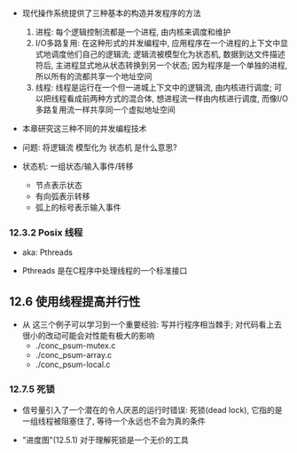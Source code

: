 + 现代操作系统提供了三种基本的构造并发程序的方法
    1. 进程: 每个逻辑控制流都是一个进程, 由内核来调度和维护
    2. I/O多路复用: 在这种形式的并发编程中, 应用程序在一个进程的上下文中显式地调度他们自己的逻辑流; 逻辑流被模型化为状态机, 数据到达文件描述符后, 主进程显式地从状态转换到另一个状态; 因为程序是一个单独的进程, 所以所有的流都共享一个地址空间
    3. 线程: 线程是运行在一个但一进城上下文中的逻辑流, 由内核进行调度; 可以把线程看成前两种方式的混合体, 想进程流一样由内核进行调度, 而像I/O多路复用流一样共享同一个虚拟地址空间

+ 本章研究这三种不同的并发编程技术

+ 问题: 将逻辑流 模型化为 状态机 是什么意思?

+ 状态机: 一组状态/输入事件/转移
    + 节点表示状态
    + 有向弧表示转移
    + 弧上的标号表示输入事件

### 12.3.2 Posix 线程

+ aka: Pthreads

+ Pthreads 是在C程序中处理线程的一个标准接口

## 12.6 使用线程提高并行性

+ 从 这三个例子可以学习到一个重要经验: 写并行程序相当棘手; 对代码看上去很小的改动可能会对性能有极大的影响
    + ./conc_psum-mutex.c
    + ./conc_psum-array.c
    + ./conc_psum-local.c

### 12.7.5 死锁

+ 信号量引入了一个潜在的令人厌恶的运行时错误: 死锁(dead lock), 它指的是 一组线程被阻塞住了, 等待一个永远也不会为真的条件

+ "进度图"(12.5.1) 对于理解死锁是一个无价的工具

